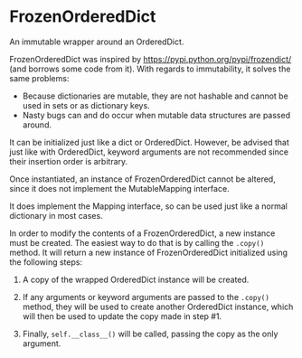 # FrozenOrderedDict

An immutable wrapper around an OrderedDict.

FrozenOrderedDict was inspired by https://pypi.python.org/pypi/frozendict/
(and borrows some code from it). With regards to immutability, it
solves the same problems:

- Because dictionaries are mutable, they are not hashable and
    cannot be used in sets or as dictionary keys.
- Nasty bugs can and do occur when mutable data structures are
    passed around.

It can be initialized just like a dict or OrderedDict. However, be
advised that just like with OrderedDict, keyword arguments are not
recommended since their insertion order is arbitrary.

Once instantiated, an instance of FrozenOrderedDict cannot be altered,
since it does not implement the MutableMapping interface.

It does implement the Mapping interface, so can be used just like a
normal dictionary in most cases.

In order to modify the contents of a FrozenOrderedDict, a new
instance must be created. The easiest way to do that is by
calling the `.copy()` method. It will return a new instance of
FrozenOrderedDict initialized using the following steps:

1. A copy of the wrapped OrderedDict instance will be created.

1. If any arguments or keyword arguments are passed to the
   `.copy()` method, they will be used to create another OrderedDict
   instance, which will then be used to update the copy made in
   step #1.

1. Finally, `self.__class__()` will be called, passing the copy as
   the only argument.
